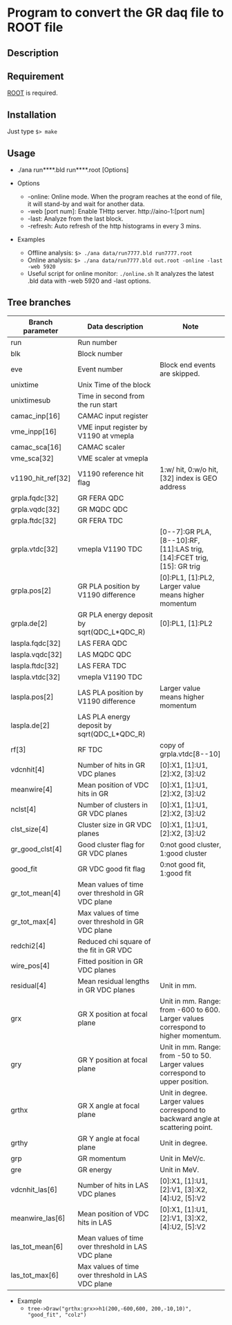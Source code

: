 Program to convert the GR daq file to ROOT file
====

## Description

## Requirement
[ROOT](https://root.cern.ch/) is required.

## Installation
Just type `$> make`

## Usage
- ./ana run****.bld run****.root [Options]

- Options
  - -online: Online mode. When the program reaches at the eond of file,
  it will stand-by and wait for another data.
  - -web [port num]: Enable THttp server. http://aino-1:[port num]
  - -last: Analyze from the last block.
  - -refresh: Auto refresh of the http histograms in every 3 mins.

- Examples
  - Offline analysis: `$> ./ana data/run7777.bld run7777.root`
  - Online analysis:  `$> ./ana data/run7777.bld out.root -online -last -web 5920`
  - Useful script for online monitor: `./online.sh`
    It analyzes the latest .bld data with -web 5920 and -last options.

## Tree branches

|Branch parameter|Data description|Note|
| ------- | ----------- | ------- |
|run|Run number||
|blk|Block number||
|eve|Event number|Block end events are skipped.|
|unixtime|Unix Time of the block||
|unixtimesub|Time in second from the run start||
|camac_inp[16]|CAMAC input register||
|vme_inpp[16]|VME input register by V1190 at vmepla||
|camac_sca[16]|CAMAC scaler||
|vme_sca[32]|VME scaler at vmepla||
|v1190_hit_ref[32]|V1190 reference hit flag|1:w/ hit, 0:w/o hit, [32] index is GEO address|
|grpla.fqdc[32]|GR FERA QDC||
|grpla.vqdc[32]|GR MQDC QDC||
|grpla.ftdc[32]|GR FERA TDC||
|grpla.vtdc[32]|vmepla V1190 TDC|[0--7]:GR PLA, [8--10]:RF, [11]:LAS trig, [14]:FCET trig, [15]: GR trig|
|grpla.pos[2]|GR PLA position by V1190 difference|[0]:PL1, [1]:PL2, Larger value means higher momentum|
|grpla.de[2]|GR PLA energy deposit by sqrt(QDC_L*QDC_R)|[0]:PL1, [1]:PL2|
|laspla.fqdc[32]|LAS FERA QDC||
|laspla.vqdc[32]|LAS MQDC QDC||
|laspla.ftdc[32]|LAS FERA TDC||
|laspla.vtdc[32]|vmepla V1190 TDC||
|laspla.pos[2]|LAS PLA position by V1190 difference|Larger value means higher momentum|
|laspla.de[2]|LAS PLA energy deposit by sqrt(QDC_L*QDC_R)||
|rf[3]|RF TDC|copy of grpla.vtdc[8--10]|
|vdcnhit[4]|Number of hits in GR VDC planes|[0]:X1, [1]:U1, [2]:X2, [3]:U2|
|meanwire[4]|Mean position of VDC hits in GR|[0]:X1, [1]:U1, [2]:X2, [3]:U2|
|nclst[4]|Number of clusters in GR VDC planes|[0]:X1, [1]:U1, [2]:X2, [3]:U2|
|clst_size[4]|Cluster size in GR VDC planes|[0]:X1, [1]:U1, [2]:X2, [3]:U2|
|gr_good_clst[4]|Good cluster flag for GR VDC planes|0:not good cluster, 1:good cluster|
|good_fit|GR VDC good fit flag|0:not good fit, 1:good fit|
|gr_tot_mean[4]|Mean values of time over threshold in GR VDC plane||
|gr_tot_max[4]|Max values of time over threshold in GR VDC plane||
|redchi2[4]|Reduced chi square of the fit in GR VDC||
|wire_pos[4]|Fitted position in GR VDC planes||
|residual[4]|Mean residual lengths in GR VDC planes|Unit in mm.|
|grx|GR X position at focal plane|Unit in mm. Range: from -600 to 600. Larger values correspond to higher momentum.|
|gry|GR Y position at focal plane|Unit in mm. Range: from -50 to 50. Larger values correspond to upper position.|
|grthx|GR X angle at focal plane|Unit in degree. Larger values correspond to backward angle at scattering point.|
|grthy|GR Y angle at focal plane|Unit in degree.|
|grp|GR momentum|Unit in MeV/c.|
|gre|GR energy|Unit in MeV.|
|vdcnhit_las[6]|Number of hits in LAS VDC planes|[0]:X1, [1]:U1, [2]:V1, [3]:X2, [4]:U2, [5]:V2|
|meanwire_las[6]|Mean position of VDC hits in LAS|[0]:X1, [1]:U1, [2]:V1, [3]:X2, [4]:U2, [5]:V2|
|las_tot_mean[6]|Mean values of time over threshold in LAS VDC plane||
|las_tot_max[6]|Max values of time over threshold in LAS VDC plane||

- Example
  - `tree->Draw("grthx:grx>>h1(200,-600,600, 200,-10,10)", "good_fit", "colz")`